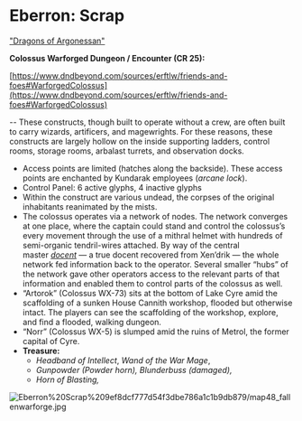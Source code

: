 # Eberron: Scrap

["Dragons of Argonessan"](Eberron%20Scrap%209ef8dcf777d54f3dbe786a1c1b9db879/Dragons%20of%20Argonessan%20456e6aaaea104f638dd09b07ed4caf8c.md)

**Colossus Warforged Dungeon / Encounter (CR 25):**

[https://www.dndbeyond.com/sources/erftlw/friends-and-foes#WarforgedColossus](https://www.dndbeyond.com/sources/erftlw/friends-and-foes#WarforgedColossus)

-- These constructs, though built to operate without a crew, are often built to carry wizards, artificers, and magewrights. For these reasons, these constructs are largely hollow on the inside supporting ladders, control rooms, storage rooms, arbalast turrets, and observation docks.

- Access points are limited (hatches along the backside). These access points are enchanted by Kundarak employees (*arcane lock*).
- Control Panel: 6 active glyphs, 4 inactive glyphs
- Within the construct are various undead, the corpses of the original inhabitants reanimated by the mists.
- The colossus operates via a network of nodes. The network converges at one place, where the captain could stand and control the colossus’s every movement through the use of a mithral helmet with hundreds of semi-organic tendril-wires attached. By way of the central master *[docent](https://www.dndbeyond.com/magic-items/docent)* — a true docent recovered from Xen’drik — the whole network fed information back to the operator. Several smaller “hubs” of the network gave other operators access to the relevant parts of that information and enabled them to control parts of the colossus as well.
- “Artorok” (Colossus WX-73) sits at the bottom of Lake Cyre amid the scaffolding of a sunken House Cannith workshop, flooded but otherwise intact. The players can see the scaffolding of the workshop, explore, and find a flooded, walking dungeon.
- “Norr” (Colossus WX-5) is slumped amid the ruins of Metrol, the former capital of Cyre.
- **Treasure:**
    - *Headband of Intellect*, *Wand of the War Mage*,
    - *Gunpowder (Powder horn), Blunderbuss (damaged),*
    - *Horn of Blasting,*

![Eberron%20Scrap%209ef8dcf777d54f3dbe786a1c1b9db879/map48_fallenwarforge.jpg](Eberron%20Scrap%209ef8dcf777d54f3dbe786a1c1b9db879/map48_fallenwarforge.jpg)